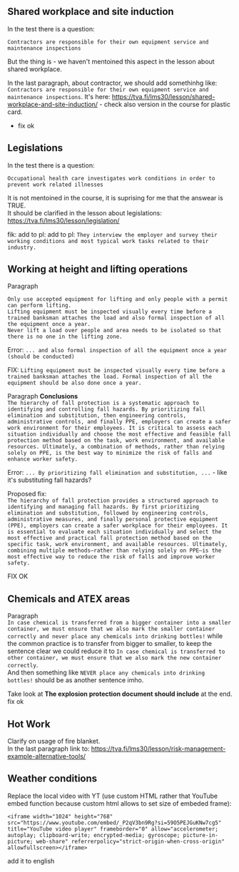 ## Shared workplace and site induction

In the test there is a question:  
```
Contractors are responsible for their own equipment service and maintenance inspections
```
But the thing is - we haven't mentoined this aspect in the lesson about shared workplace.

In the last paragraph, about contractor, we should add somethinhg like: `Contractors are responsible for their own equipment service and maintenance inspections`.
It's here: https://tva.fi/lms30/lesson/shared-workplace-and-site-induction/ - check also version in the course for plastic card.  

* fix ok

## Legislations

In the test there is a question:  
```
Occupational health care investigates work conditions in order to prevent work related illnesses
```
It is not mentoined in the course, it is suprising for me that the answear is TRUE.  
It should be clarified in the lesson about legislations: https://tva.fi/lms30/lesson/legislation/

 fik: add to pl: add to pl: `They interview the employer and survey their working conditions and most typical work tasks related to their industry.`

## Working at height and lifting operations

Paragraph  
```
Only use accepted equipment for lifting and only people with a permit can perform lifting.
Lifting equipment must be inspected visually every time before a trained banksman attaches the load and also formal inspection of all the equipment once a year. 
Never lift a load over people and area needs to be isolated so that there is no one in the lifting zone.
```

Error: `... and also formal inspection of all the equipment once a year (should be conducted)`

FIX:
`Lifting equipment must be inspected visually every time before a trained banksman attaches the load. Formal inspection of all the equipment should be also done once a year.`


Paragraph **Conclusions**  
``` The hierarchy of fall protection is a systematic approach to identifying and controlling fall hazards. By prioritizing fall elimination and substitution, then engineering controls, administrative controls, and finally PPE, employers can create a safer work environment for their employees. It is critical to assess each situation individually and choose the most effective and feasible fall protection method based on the task, work environment, and available resources. Ultimately, a combination of methods, rather than relying solely on PPE, is the best way to minimize the risk of falls and enhance worker safety. ```

Error: `... By prioritizing fall elimination and substitution, ...` - like it's substituting fall hazards?

Proposed fix:  
```The hierarchy of fall protection provides a structured approach to identifying and managing fall hazards. By first prioritizing elimination and substitution, followed by engineering controls, administrative measures, and finally personal protective equipment (PPE), employers can create a safer workplace for their employees. It is essential to evaluate each situation individually and select the most effective and practical fall protection method based on the specific task, work environment, and available resources. Ultimately, combining multiple methods—rather than relying solely on PPE—is the most effective way to reduce the risk of falls and improve worker safety. ```  

FIX OK

## Chemicals and ATEX areas

Paragraph  
`In case chemical is transferred from a bigger container into a smaller container, we must ensure that we also mark the smaller container correctly and never place any chemicals into drinking bottles!` while the common practice is to transfer from bigger to smaller, to keep the sentence clear we could reduce it to `In case chemical is transferred to other container, we must ensure that we also mark the new container correctly`.  
And then something like `NEVER place any chemicals into drinking bottles!` should be as another sentence imho.  
 
Take look at **The explosion protection document should include** at the end.  
fix ok

## Hot Work
Clarify on usage of fire blanket.  
In the last paragraph link to: https://tva.fi/lms30/lesson/risk-management-example-alternative-tools/

## Weather conditions
Replace the local video with YT (use custom HTML rather that YouTube embed function because custom html allows to set size of embeded frame):

```
<iframe width="1024" height="768" src="https://www.youtube.com/embed/_P2qV3bn9Rg?si=59O5PEJGuKNw7cg5" title="YouTube video player" frameborder="0" allow="accelerometer; autoplay; clipboard-write; encrypted-media; gyroscope; picture-in-picture; web-share" referrerpolicy="strict-origin-when-cross-origin" allowfullscreen></iframe>
```
add it to english

